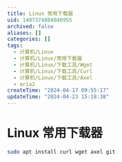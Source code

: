 ```yaml
---
title: Linux 常用下载器
uid: 1407374884046955
archived: false
aliases: []
categories: []
tags:
  - 计算机/Linux
  - 计算机/Linux/常用下载器
  - 计算机/Linux/下载工具/Wget
  - 计算机/Linux/下载工具/Curl
  - 计算机/Linux/下载工具/Axel
  - aria2
createTime: "2024-04-17 09:55:17"
updateTime: "2024-04-23 15:18:38"
---
```


# Linux 常用下载器

```sh
sudo apt install curl wget axel git
```
